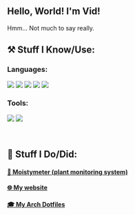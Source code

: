 ## **Hello, World! I'm Vid!**
Hmm... Not much to say really.
<br>
    
## ⚒️ Stuff I Know/Use:
### Languages:
![](https://img.shields.io/badge/C%2B%2B-00599C?style=for-the-badge&logo=c%2B%2B&logoColor=white)
![](https://img.shields.io/badge/Python-3776AB?style=for-the-badge&logo=python&logoColor=white)
![](https://img.shields.io/badge/Lua-2C2D72?style=for-the-badge&logo=lua&logoColor=white)
![](https://img.shields.io/badge/C%23-239120?style=for-the-badge&logo=c-sharp&logoColor=white)
![](https://img.shields.io/badge/Shell_Script-121011?style=for-the-badge&logo=gnu-bash&logoColor=white)

### Tools:
![](https://img.shields.io/badge/NeoVim-%2357A143.svg?&style=for-the-badge&logo=neovim&logoColor=white)
![](https://img.shields.io/badge/Unity-100000?style=for-the-badge&logo=unity&logoColor=white)

<br>

## 🔧 Stuff I Do/Did:
#### [🌿 Moistymeter (plant monitoring system)](https://github.com/VidFurlan/Moistymeter)
#### [🌐 My website](https://github.com/VidFurlan/VidFurlan.github.io)
#### [🎓 My Arch Dotfiles](https://github.com/VidFurlan/Dotfiles)

<br><br>
